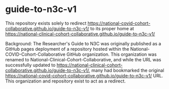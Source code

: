 # guide-to-n3c-v1
This repository exists solely to redirect https://national-covid-cohort-collaborative.github.io/guide-to-n3c-v1/ to its proper home at https://national-clinical-cohort-collaborative.github.io/guide-to-n3c-v1/

Background: The Researcher's Guide to N3C was originally published as a GitHub pages deployment of a repository hosted within the National-COVID-Cohort-Collaborative GitHub organization. This organization was renamed to National-Clinical-Cohort-Collaborative, and while the URL was successfully updated to https://national-clinical-cohort-collaborative.github.io/guide-to-n3c-v1/, many had bookmarked the original https://national-covid-cohort-collaborative.github.io/guide-to-n3c-v1/ URL. This organization and repository exist to act as a redirect.
